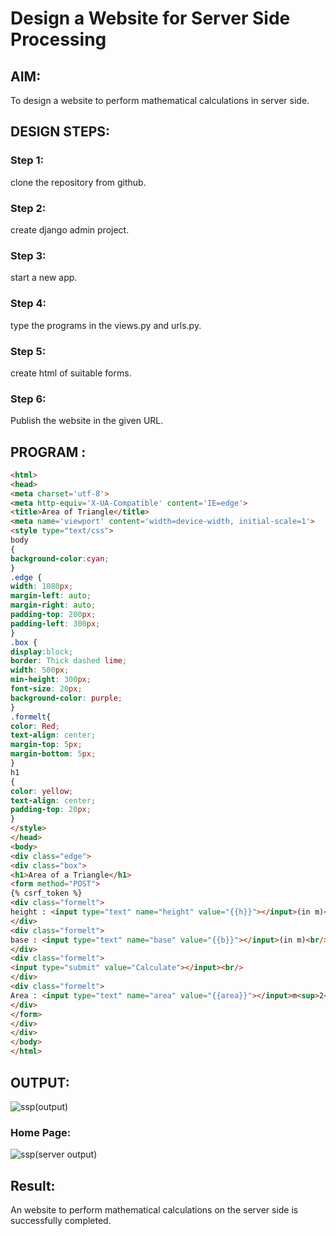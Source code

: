# Design a Website for Server Side Processing

## AIM:
To design a website to perform mathematical calculations in server side.

## DESIGN STEPS:

### Step 1:

clone the repository from github.


### Step 2:

create django admin project.


### Step 3:

start a new app.



### Step 4:

type the programs in the views.py and urls.py.


### Step 5:

create html of suitable forms.



### Step 6:

Publish the website in the given URL.

## PROGRAM :
```html css
<html>
<head>
<meta charset='utf-8'>
<meta http-equiv='X-UA-Compatible' content='IE=edge'>
<title>Area of Triangle</title>
<meta name='viewport' content='width=device-width, initial-scale=1'>
<style type="text/css">
body 
{
background-color:cyan;
}
.edge {
width: 1080px;
margin-left: auto;
margin-right: auto;
padding-top: 200px;
padding-left: 300px;
}
.box {
display:block;
border: Thick dashed lime;
width: 500px;
min-height: 300px;
font-size: 20px;
background-color: purple;
}
.formelt{
color: Red;
text-align: center;
margin-top: 5px;
margin-bottom: 5px;
}
h1
{
color: yellow;
text-align: center;
padding-top: 20px;
}
</style>
</head>
<body>
<div class="edge">
<div class="box">
<h1>Area of a Triangle</h1>
<form method="POST">
{% csrf_token %}
<div class="formelt">
height : <input type="text" name="height" value="{{h}}"></input>(in m)<br/>
</div>
<div class="formelt">
base : <input type="text" name="base" value="{{b}}"></input>(in m)<br/>
</div>
<div class="formelt">
<input type="submit" value="Calculate"></input><br/>
</div>
<div class="formelt">
Area : <input type="text" name="area" value="{{area}}"></input>m<sup>2</sup><br/>
</div>
</form>
</div>
</div>
</body>
</html>
```

## OUTPUT:
![ssp(output)](https://github.com/Darshans05/serversideprocessing/assets/115534676/d0851409-5b33-415c-b5e9-23f21ceee751)

### Home Page:
![ssp(server output)](https://github.com/Darshans05/serversideprocessing/assets/115534676/13309ab0-6e02-40d3-8196-bc9e313a23db)

## Result:
An website to perform mathematical calculations on the server side is successfully completed.

